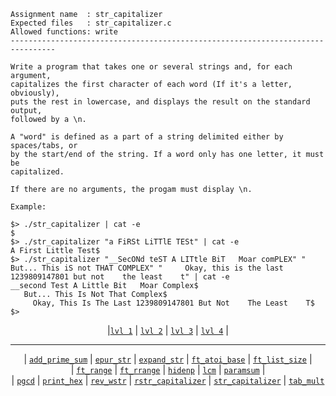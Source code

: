 ```
Assignment name  : str_capitalizer
Expected files   : str_capitalizer.c
Allowed functions: write
--------------------------------------------------------------------------------

Write a program that takes one or several strings and, for each argument,
capitalizes the first character of each word (If it's a letter, obviously),
puts the rest in lowercase, and displays the result on the standard output,
followed by a \n.

A "word" is defined as a part of a string delimited either by spaces/tabs, or
by the start/end of the string. If a word only has one letter, it must be
capitalized.

If there are no arguments, the progam must display \n.

Example:

$> ./str_capitalizer | cat -e
$
$> ./str_capitalizer "a FiRSt LiTTlE TESt" | cat -e
A First Little Test$
$> ./str_capitalizer "__SecONd teST A LITtle BiT   Moar comPLEX" "   But... This iS not THAT COMPLEX" "     Okay, this is the last 1239809147801 but not    the least    t" | cat -e
__second Test A Little Bit   Moar Complex$
   But... This Is Not That Complex$
     Okay, This Is The Last 1239809147801 But Not    The Least    T$
$>
```

<div align="center">
  
|[`lvl 1`](https://github.com/LLuisPP/42-Exams/tree/main/rank02/n1-12/) | [`lvl 2`](https://github.com/LLuisPP/42-Exams/tree/main/rank02/n2-20/) | [`lvl 3`](https://github.com/LLuisPP/42-Exams/tree/main/rank02/n3-15/) | [`lvl 4`](https://github.com/LLuisPP/42-Exams/tree/main/rank02/n4-10/) |

</div>

***

<div align="center">

| [`add_prime_sum`](https://github.com/LLuisPP/42-Exams/tree/main/rank02/n3-15/add_prime_sum) | [`epur_str`](https://github.com/LLuisPP/42-Exams/tree/main/rank02/n3-15/epur_str) | [`expand_str`](https://github.com/LLuisPP/42-Exams/tree/main/rank02/n3-15/expand_str) | [`ft_atoi_base`](https://github.com/LLuisPP/42-Exams/tree/main/rank02/n3-15/ft_atoi_base) | [`ft_list_size`](https://github.com/LLuisPP/42-Exams/tree/main/rank02/n3-15/ft_list_size) | <br>
| [`ft_range`](https://github.com/LLuisPP/42-Exams/tree/main/rank02/n3-15/ft_range) | [`ft_rrange`](https://github.com/LLuisPP/42-Exams/tree/main/rank02/n3-15/ft_rrange) | [`hidenp`](https://github.com/LLuisPP/42-Exams/tree/main/rank02/n3-15/hidenp) | [`lcm`](https://github.com/LLuisPP/42-Exams/tree/main/rank02/n3-15/lcm) | [`paramsum`](https://github.com/LLuisPP/42-Exams/tree/main/rank02/n3-15/paramsum) | <br>
| [`pgcd`](https://github.com/LLuisPP/42-Exams/tree/main/rank02/n3-15/pgcd) | [`print_hex`](https://github.com/LLuisPP/42-Exams/tree/main/rank02/n3-15/print_hex) | [`rev_wstr`](https://github.com/LLuisPP/42-Exams/tree/main/rank02/n3-15/rev_wstr) | [`rstr_capitalizer`](https://github.com/LLuisPP/42-Exams/tree/main/rank02/n3-15/rstr_capitalizer) | [`str_capitalizer`](https://github.com/LLuisPP/42-Exams/tree/main/rank02/n3-15/str_capitalizer)
| [`tab_mult`](https://github.com/LLuisPP/42-Exams/tree/main/rank02/n3-15/tab_mult)

</div>